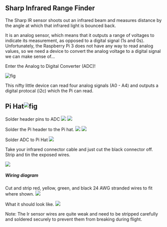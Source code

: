 ## Sharp Infrared Range Finder
The Sharp IR sensor shoots out an infrared beam and measures distance by the angle at which that infrared light is bounced back.

It is an analog sensor, which means that it outputs a range of voltages to indicate its measurement, as opposed to a digital signal (1s and 0s). Unfortunately, the Raspberry Pi 3 does not have any way to read analog values, so we need a device to convert the analog voltage to a digital signal we can make sense of...

Enter the Analog to Digital Converter (ADC)!

![](https://previews.dropbox.com/p/thumb/AAIKs9Xlvc--s3dO-PUWDjqms6nEaLchIs0_Tp3EaUGaqzXE2vUhhiSXkVdBdLp_pwe65olY_FalE-4M6Cgr1s0wnro5rd69zOJYL-HDwnL77Az342RxWvEtau9Ww0G0NQtvRBKrofTmGd-21ewS1fhJ2SxXd-96rhPlc1p8M5S7xzI_ULmdC712IdtesPN1VRaynK-M4AL3ZCi6hwWCmjX43q1xzTbEzMjFH7NaLk_83g/p.jpeg?size=800x600&size_mode=3 "fig")

This nifty little device can read four analog signals (A0 - A4) and outputs a digital protocal (i2c) which the Pi can read.

## Pi Hat![](https://rlx.sk/8789-large_default/adafruit-perma-proto-hat-for-pi-mini-kit-no-eeprom-adafruit-2310.jpg "fig")
Solder header pins to ADC
![](https://previews.dropbox.com/p/thumb/AAK8ZX8vxbX3VNTl0UYYqDDqAX35P_PzkOeuupssVwkGIUaoCgPEG3Ah0ryIc5BFvNfTi5j0TQPrgKGorg_ZT38t3yBNd0VZqvlQZdKDf4aPIaQOsfTREy28Yj7pOVY6uzA1cFD5NUEOv1-dC7zEug9pUTwgHb6n_eKDd6Te1fT5mw/p.jpeg?size=800x600&size_mode=3)
![](https://previews.dropbox.com/p/thumb/AAJly3X_Sm3lxCKrkn3rSec1v7r72zLIxhODwU2VNLyzI2yi-48oGtnPw1cnkHmVcAQdqLhV-uU0rvCjitnQ4G_6iPmhxLurqWgZQMo4WrI9WBNqVRQIVjaZXgw2JIgelLYICAcETUS9jC_7CgYV0QuveRgd6ZvsuL9iJyH1YLSJKw/p.jpeg?size=800x600&size_mode=3)

Solder the  Pi header to the Pi hat.
![](https://previews.dropbox.com/p/thumb/AAJijvDQFh5MfuXCE_XjEn3Qk14EdSlouk4beawClPC5EBAdNXUaJ860DTLfaph5M7c0ZbhNOsgJRAKUuWoF6Sk9I-5uL8hON0Sc0fUTWjQDnCl9ilWuO0TVxqF6fKVUHMYiXOeaX3MdCCunNLqYF7i8guaMM3S4QXzodtUzgzW9fk_p5DcYw_iCKFWd-Sur17jZwK_lOVJtzRUd9f3tNuLSFLxrlm1OrxrGOg3M4yoM1Q/p.jpeg?size=800x600&size_mode=3)
![](https://previews.dropbox.com/p/thumb/AAJ6Rf9JY4hFv6jyaTJ-a_dr6FDNquaXxua5hflTtr9duL2bCaKJP5C0yqhjjoveYdI4gcLw5_Igq5xYRkYH9rHb1oVVOO2KaYukXLmfW5Xmd5lvA8Vurdpf9twoTVbS2i8SQy59673xl-mD_fQuNT3bMTrhjwxxbyrCS2VZD7HFKfJqm1XXItDoDIk5i9x9tvRwAOaQ18UapG_MN9lAxawqqkV-llo6PLMWaFpdsOC7GA/p.jpeg?size=800x600&size_mode=3)

Solder ADC to Pi Hat
![](https://previews.dropbox.com/p/thumb/AAKY_XsgrIhe2Tc5ArUYrBMxEPhLyK5Vx1giHz5hOsi1CdNS35dtMtxTCvDG1Lm72EUcTftJx34dsV9Uz3U0Zf7Qcv2qxwKPdadvBfM7n_CQibHMeLEFsuB3T2hc0fRrfK_Cldhb8orXtpZ55Q-_Kp3zY5OhxKzgKvK4ZblveRmA5h2-9C1Wlho0tqpndI4t_GVcS3Ek69O0Di11fjERvd8qrQ9PolW4om6rlOZbI5M70Q/p.jpeg?size=1600x1200&size_mode=3)


Take your infrared connector cable and just cut the black connector off. Strip and tin the exposed wires.

![](https://github.com/h2r/pidrone-site/raw/master/website/projects/build/pics/ir_setup/cut-ir-wire.jpg)

##### Wiring diagram
Cut and strip red, yellow, green, and black 24 AWG stranded wires to fit where shown. 
![](https://previews.dropbox.com/p/thumb/AAJfYmVd-r7AVIp0b0-mmx1TTTVftRYGl46sXjsgU-y6msFBoLXgZQIgEsliV0B_maII1q7iYFEeE31I3nmHIcm_qsfGRRj0_VQIqKtan386o9dic6SRDZeRREbIu3VpkEbPwYn4nlGFxu22W25VzNU7k7S1hV1q_bpkm_NioRsQpd8eO5JKBa1-uVj3Y9n1WsE1ZCT9eXnxLadjdFAwO4nGATMDMaawOkqxpU7yQCEVlw/p.jpeg?size=800x600&size_mode=3)



What it should look like.
![](https://previews.dropbox.com/p/thumb/AAI02z_DHpuGlULlWf3RoFQNhwTKzebbiy_y5q0RGpk4aAiVtyOKDzXbRozWyuFf9qWINeKWcH6FiEDX-QTgEt0PPN-oQEwJvn-yVPdQ7dBWBmwCqJ4S8FQ56Q1E85CBsM9-MyWGS1I3WAVumVeLgFIjUklyuGJ6ZsEj2tHXczqErSYU2Kk4Xy3nQc0ayaIs6G0v7TIS6pbPwVHP3nIPgqtfZMjAK4LXT97twnVT9LGIMA/p.jpeg?size=800x600&size_mode=3)

Note: The Ir sensor wires are quite weak and need to be stripped carefully and soldered securely to prevent them from breaking during flight.



